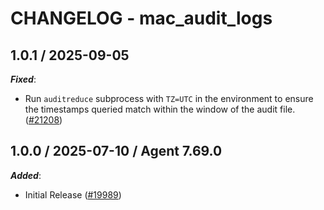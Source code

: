# CHANGELOG - mac_audit_logs

<!-- towncrier release notes start -->

## 1.0.1 / 2025-09-05

***Fixed***:

* Run `auditreduce` subprocess with `TZ=UTC` in the environment to ensure the timestamps queried match within the window of the audit file. ([#21208](https://github.com/DataDog/integrations-core/pull/21208))

## 1.0.0 / 2025-07-10 / Agent 7.69.0

***Added***:

* Initial Release ([#19989](https://github.com/DataDog/integrations-core/pull/19989))
